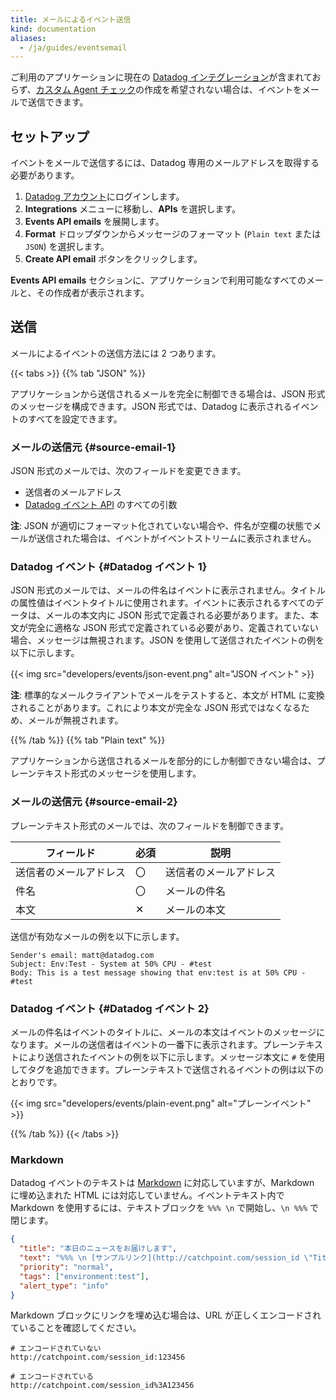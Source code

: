 ```yaml
---
title: メールによるイベント送信
kind: documentation
aliases:
  - /ja/guides/eventsemail
---
```

ご利用のアプリケーションに現在の [Datadog インテグレーション][1]が含まれておらず、[カスタム Agent チェック][2]の作成を希望されない場合は、イベントをメールで送信できます。

## セットアップ

イベントをメールで送信するには、Datadog 専用のメールアドレスを取得する必要があります。

1. [Datadog アカウント][3]にログインします。
2. **Integrations** メニューに移動し、**APIs** を選択します。
3. **Events API emails** を展開します。
4. **Format** ドロップダウンからメッセージのフォーマット (`Plain text` または `JSON`) を選択します。
5. **Create API email** ボタンをクリックします。

**Events API emails** セクションに、アプリケーションで利用可能なすべてのメールと、その作成者が表示されます。

## 送信

メールによるイベントの送信方法には 2 つあります。

{{< tabs >}}
{{% tab "JSON" %}}

アプリケーションから送信されるメールを完全に制御できる場合は、JSON 形式のメッセージを構成できます。JSON 形式では、Datadog に表示されるイベントのすべてを設定できます。

### メールの送信元 {#source-email-1}

JSON 形式のメールでは、次のフィールドを変更できます。

* 送信者のメールアドレス
* [Datadog イベント API][1] のすべての引数

**注**: JSON が適切にフォーマット化されていない場合や、件名が空欄の状態でメールが送信された場合は、イベントがイベントストリームに表示されません。

### Datadog イベント {#Datadog イベント 1}

JSON 形式のメールでは、メールの件名はイベントに表示されません。タイトルの属性値はイベントタイトルに使用されます。イベントに表示されるすべてのデータは、メールの本文内に JSON 形式で定義される必要があります。また、本文が完全に適格な JSON 形式で定義されている必要があり、定義されていない場合、メッセージは無視されます。JSON を使用して送信されたイベントの例を以下に示します。

{{< img src="developers/events/json-event.png" alt="JSON イベント"  >}}

**注**: 標準的なメールクライアントでメールをテストすると、本文が HTML に変換されることがあります。これにより本文が完全な JSON 形式ではなくなるため、メールが無視されます。

[1]: /ja/api/v1/events/
{{% /tab %}}
{{% tab "Plain text" %}}

アプリケーションから送信されるメールを部分的にしか制御できない場合は、プレーンテキスト形式のメッセージを使用します。

### メールの送信元 {#source-email-2}

プレーンテキスト形式のメールでは、次のフィールドを制御できます。

| フィールド                | 必須 | 説明                     |
|----------------------|----------|---------------------------------|
| 送信者のメールアドレス | 〇      | 送信者のメールアドレス |
| 件名              | 〇      | メールの件名        |
| 本文                 | ✕       | メールの本文           |

送信が有効なメールの例を以下に示します。

```text
Sender's email: matt@datadog.com
Subject: Env:Test - System at 50% CPU - #test
Body: This is a test message showing that env:test is at 50% CPU - #test
```

### Datadog イベント {#Datadog イベント 2}

メールの件名はイベントのタイトルに、メールの本文はイベントのメッセージになります。メールの送信者はイベントの一番下に表示されます。プレーンテキストにより送信されたイベントの例を以下に示します。メッセージ本文に `#` を使用してタグを追加できます。プレーンテキストで送信されるイベントの例は以下のとおりです。

{{< img src="developers/events/plain-event.png" alt="プレーンイベント"  >}}

{{% /tab %}}
{{< /tabs >}}

### Markdown

Datadog イベントのテキストは [Markdown][4] に対応していますが、Markdown に埋め込まれた HTML には対応していません。イベントテキスト内で Markdown を使用するには、テキストブロックを `%%% \n` で開始し、`\n %%%` で閉じます。

```json
{
  "title": "本日のニュースをお届けします",
  "text": "%%% \n [サンプルリンク](http://catchpoint.com/session_id \"Title\") \n %%%",
  "priority": "normal",
  "tags": ["environment:test"],
  "alert_type": "info"
}
```

Markdown ブロックにリンクを埋め込む場合は、URL が正しくエンコードされていることを確認してください。

```text
# エンコードされていない
http://catchpoint.com/session_id:123456

# エンコードされている
http://catchpoint.com/session_id%3A123456
```

[1]: /ja/integrations/
[2]: /ja/agent/agent_checks/
[3]: https://app.datadoghq.com
[4]: http://daringfireball.net/projects/markdown/syntax#lin